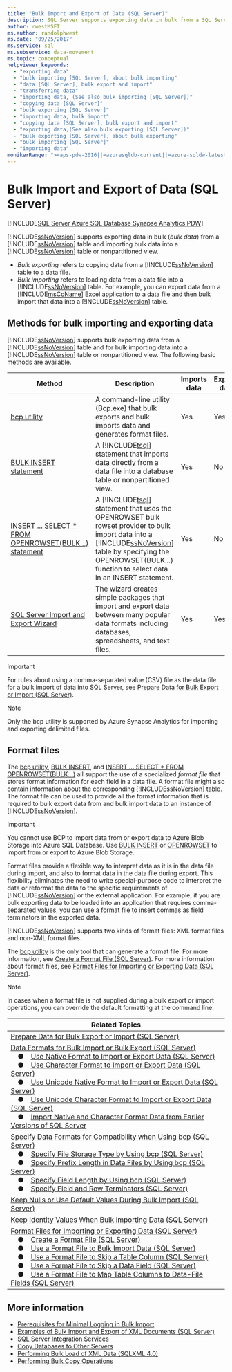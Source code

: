 ```yaml
---
title: "Bulk Import and Export of Data (SQL Server)"
description: SQL Server supports exporting data in bulk from a SQL Server table and importing bulk data into a SQL Server table or nonpartitioned view.
author: rwestMSFT
ms.author: randolphwest
ms.date: "09/25/2017"
ms.service: sql
ms.subservice: data-movement
ms.topic: conceptual
helpviewer_keywords:
  - "exporting data"
  - "bulk importing [SQL Server], about bulk importing"
  - "data [SQL Server], bulk export and import"
  - "transferring data"
  - "importing data, (See also bulk importing [SQL Server])"
  - "copying data [SQL Server]"
  - "bulk exporting [SQL Server]"
  - "importing data, bulk import"
  - "copying data [SQL Server], bulk export and import"
  - "exporting data,(See also bulk exporting [SQL Server])"
  - "bulk exporting [SQL Server], about bulk exporting"
  - "bulk importing [SQL Server]"
  - "importing data"
monikerRange: ">=aps-pdw-2016||=azuresqldb-current||=azure-sqldw-latest||>=sql-server-2016||>=sql-server-linux-2017||=azuresqldb-mi-current"
---
```

# Bulk Import and Export of Data (SQL Server)

[!INCLUDE[SQL Server Azure SQL Database Synapse Analytics PDW](../../includes/applies-to-version/sql-asdb-asdbmi-asa-pdw.md)]

[!INCLUDE[ssNoVersion](../../includes/ssnoversion-md.md)] supports exporting data in bulk (*bulk data*) from a [!INCLUDE[ssNoVersion](../../includes/ssnoversion-md.md)] table and importing bulk data into a [!INCLUDE[ssNoVersion](../../includes/ssnoversion-md.md)] table or nonpartitioned view.

- *Bulk exporting* refers to copying data from a [!INCLUDE[ssNoVersion](../../includes/ssnoversion-md.md)] table to a data file.
- *Bulk importing* refers to loading data from a data file into a [!INCLUDE[ssNoVersion](../../includes/ssnoversion-md.md)] table. For example, you can export data from a [!INCLUDE[msCoName](../../includes/msconame-md.md)] Excel application to a data file and then bulk import that data into a [!INCLUDE[ssNoVersion](../../includes/ssnoversion-md.md)] table.

## <a name="MethodsForBuliIE"></a> Methods for bulk importing and exporting data

 [!INCLUDE[ssNoVersion](../../includes/ssnoversion-md.md)] supports bulk exporting data from a [!INCLUDE[ssNoVersion](../../includes/ssnoversion-md.md)] table and for bulk importing data into a [!INCLUDE[ssNoVersion](../../includes/ssnoversion-md.md)] table or nonpartitioned view. The following basic methods are available.

|Method|Description|Imports data|Exports data|
|------------|-----------------|------------------|------------------|
|[bcp utility](../../relational-databases/import-export/import-and-export-bulk-data-by-using-the-bcp-utility-sql-server.md)|A command-line utility (Bcp.exe) that bulk exports and bulk imports data and generates format files.|Yes|Yes|
|[BULK INSERT statement](../../relational-databases/import-export/import-bulk-data-by-using-bulk-insert-or-openrowset-bulk-sql-server.md)|A [!INCLUDE[tsql](../../includes/tsql-md.md)] statement that imports data directly from a data file into a database table or nonpartitioned view.|Yes|No|
|[INSERT ... SELECT * FROM OPENROWSET(BULK...) statement](../../relational-databases/import-export/import-bulk-data-by-using-bulk-insert-or-openrowset-bulk-sql-server.md)|A [!INCLUDE[tsql](../../includes/tsql-md.md)] statement that uses the OPENROWSET bulk rowset provider to bulk import data into a [!INCLUDE[ssNoVersion](../../includes/ssnoversion-md.md)] table by specifying the OPENROWSET(BULK...) function to select data in an INSERT statement.|Yes|No|
|[SQL Server Import and Export Wizard](../../integration-services/import-export-data/import-and-export-data-with-the-sql-server-import-and-export-wizard.md)|The wizard creates simple packages that import and export data between many popular data formats including databases, spreadsheets, and text files.|Yes|Yes|

> [!IMPORTANT]
> For rules about using a comma-separated value (CSV) file as the data file for a bulk import of data into SQL Server, see [Prepare Data for Bulk Export or Import (SQL Server)](../../relational-databases/import-export/prepare-data-for-bulk-export-or-import-sql-server.md).

> [!NOTE]
> Only the bcp utility is supported by Azure Synapse Analytics for importing and exporting delimited files.

## <a name="FFs"></a> Format files

The [bcp utility](../../tools/bcp-utility.md), [BULK INSERT](../../t-sql/statements/bulk-insert-transact-sql.md), and [INSERT ... SELECT * FROM OPENROWSET(BULK...)](../../t-sql/functions/openrowset-transact-sql.md) all support the use of a specialized *format file* that stores format information for each field in a data file. A format file might also contain information about the corresponding [!INCLUDE[ssNoVersion](../../includes/ssnoversion-md.md)] table. The format file can be used to provide all the format information that is required to bulk export data from and bulk import data to an instance of [!INCLUDE[ssNoVersion](../../includes/ssnoversion-md.md)].

> [!IMPORTANT]
> You cannot use BCP to import data from or export data to Azure Blob Storage into Azure SQL Database. Use [BULK INSERT](../../t-sql/statements/bulk-insert-transact-sql.md) or [OPENROWSET](../../t-sql/functions/openrowset-transact-sql.md) to import from or export to Azure Blob Storage.

Format files provide a flexible way to interpret data as it is in the data file during import, and also to format data in the data file during export. This flexibility eliminates the need to write special-purpose code to interpret the data or reformat the data to the specific requirements of [!INCLUDE[ssNoVersion](../../includes/ssnoversion-md.md)] or the external application. For example, if you are bulk exporting data to be loaded into an application that requires comma-separated values, you can use a format file to insert commas as field terminators in the exported data.

[!INCLUDE[ssNoVersion](../../includes/ssnoversion-md.md)] supports two kinds of format files: XML format files and non-XML format files.

The [bcp utility](../../tools/bcp-utility.md) is the only tool that can generate a format file. For more information, see [Create a Format File &#40;SQL Server&#41;](../../relational-databases/import-export/create-a-format-file-sql-server.md). For more information about format files, see [Format Files for Importing or Exporting Data &#40;SQL Server&#41;](../../relational-databases/import-export/format-files-for-importing-or-exporting-data-sql-server.md).

> [!NOTE]
> In cases when a format file is not supplied during a bulk export or import operations, you can override the default formatting at the command line.

|Related Topics|
|---|
|[Prepare Data for Bulk Export or Import (SQL Server)](../../relational-databases/import-export/prepare-data-for-bulk-export-or-import-sql-server.md)|
|[Data Formats for Bulk Import or Bulk Export (SQL Server)](../../relational-databases/import-export/data-formats-for-bulk-import-or-bulk-export-sql-server.md)<br />&emsp;&#9679;&emsp;[Use Native Format to Import or Export Data (SQL Server)](../../relational-databases/import-export/use-native-format-to-import-or-export-data-sql-server.md)<br />&emsp;&#9679;&emsp;[Use Character Format to Import or Export Data (SQL Server)](../../relational-databases/import-export/use-character-format-to-import-or-export-data-sql-server.md)<br />&emsp;&#9679;&emsp;[Use Unicode Native Format to Import or Export Data (SQL Server)](../../relational-databases/import-export/use-unicode-native-format-to-import-or-export-data-sql-server.md)<br />&emsp;&#9679;&emsp;[Use Unicode Character Format to Import or Export Data (SQL Server)](../../relational-databases/import-export/use-unicode-character-format-to-import-or-export-data-sql-server.md)<br />&emsp;&#9679;&emsp;[Import Native and Character Format Data from Earlier Versions of SQL Server](../../relational-databases/import-export/import-native-and-character-format-data-from-earlier-versions-of-sql-server.md)|
|[Specify Data Formats for Compatibility when Using bcp (SQL Server)](../../relational-databases/import-export/specify-data-formats-for-compatibility-when-using-bcp-sql-server.md)<br />&emsp;&#9679;&emsp;[Specify File Storage Type by Using bcp (SQL Server)](../../relational-databases/import-export/specify-file-storage-type-by-using-bcp-sql-server.md)<br />&emsp;&#9679;&emsp;[Specify Prefix Length in Data Files by Using bcp (SQL Server)](../../relational-databases/import-export/specify-prefix-length-in-data-files-by-using-bcp-sql-server.md)<br />&emsp;&#9679;&emsp;[Specify Field Length by Using bcp (SQL Server)](../../relational-databases/import-export/specify-field-length-by-using-bcp-sql-server.md)<br />&emsp;&#9679;&emsp;[Specify Field and Row Terminators (SQL Server)](../../relational-databases/import-export/specify-field-and-row-terminators-sql-server.md)|
|[Keep Nulls or Use Default Values During Bulk Import (SQL Server)](../../relational-databases/import-export/keep-nulls-or-use-default-values-during-bulk-import-sql-server.md)|
|[Keep Identity Values When Bulk Importing Data (SQL Server)](../../relational-databases/import-export/keep-identity-values-when-bulk-importing-data-sql-server.md)|
|[Format Files for Importing or Exporting Data (SQL Server)](../../relational-databases/import-export/format-files-for-importing-or-exporting-data-sql-server.md)<br />&emsp;&#9679;&emsp;[Create a Format File (SQL Server)](../../relational-databases/import-export/create-a-format-file-sql-server.md)<br />&emsp;&#9679;&emsp;[Use a Format File to Bulk Import Data (SQL Server)](../../relational-databases/import-export/use-a-format-file-to-bulk-import-data-sql-server.md)<br />&emsp;&#9679;&emsp;[Use a Format File to Skip a Table Column (SQL Server)](../../relational-databases/import-export/use-a-format-file-to-skip-a-table-column-sql-server.md)<br />&emsp;&#9679;&emsp;[Use a Format File to Skip a Data Field (SQL Server)](../../relational-databases/import-export/use-a-format-file-to-skip-a-data-field-sql-server.md)<br />&emsp;&#9679;&emsp;[Use a Format File to Map Table Columns to Data-File Fields (SQL Server)](../../relational-databases/import-export/use-a-format-file-to-map-table-columns-to-data-file-fields-sql-server.md)|

## More information

- [Prerequisites for Minimal Logging in Bulk Import](../../relational-databases/import-export/prerequisites-for-minimal-logging-in-bulk-import.md)
- [Examples of Bulk Import and Export of XML Documents &#40;SQL Server&#41;](../../relational-databases/import-export/examples-of-bulk-import-and-export-of-xml-documents-sql-server.md)
- [SQL Server Integration Services](../../integration-services/sql-server-integration-services.md)
- [Copy Databases to Other Servers](../../relational-databases/databases/copy-databases-to-other-servers.md)
- [Performing Bulk Load of XML Data &#40;SQLXML 4.0&#41;](../../relational-databases/sqlxml-annotated-xsd-schemas-xpath-queries/bulk-load-xml/performing-bulk-load-of-xml-data-sqlxml-4-0.md)
- [Performing Bulk Copy Operations](../../relational-databases/native-client/features/performing-bulk-copy-operations.md)
